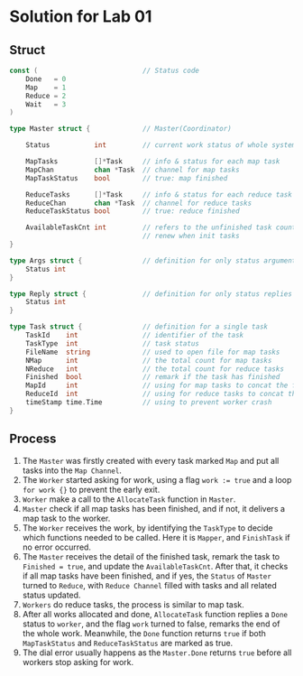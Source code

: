 # Solution for Lab 01

## Struct

```go
const (                          // Status code
	Done   = 0
	Map    = 1
	Reduce = 2
	Wait   = 3
)

type Master struct {             // Master(Coordinator)

	Status           int         // current work status of whole system

	MapTasks         []*Task     // info & status for each map task
	MapChan          chan *Task  // channel for map tasks
	MapTaskStatus    bool        // true: map finished

	ReduceTasks      []*Task     // info & status for each reduce task
	ReduceChan       chan *Task  // channel for reduce tasks
	ReduceTaskStatus bool        // true: reduce finished

	AvailableTaskCnt int         // refers to the unfinished task count 
                                 // renew when init tasks
}

type Args struct {               // definition for only status arguments
	Status int
}

type Reply struct {              // definition for only status replies
	Status int
}

type Task struct {               // definition for a single task
	TaskId    int                // identifier of the task
	TaskType  int                // task status
	FileName  string             // used to open file for map tasks
	NMap      int                // the total count for map tasks 
	NReduce   int                // the total count for reduce tasks
	Finished  bool               // remark if the task has finished
	MapId     int                // using for map tasks to concat the file name
	ReduceId  int                // using for reduce tasks to concat the file name
	timeStamp time.Time          // using to prevent worker crash
}
```

## Process

1. The `Master` was firstly created with every task marked `Map` and put all tasks into the `Map Channel`.
2. The `Worker` started asking for work, using a flag `work := true` and a loop `for work {}` to prevent the early exit.
3. `Worker` make a call to the `AllocateTask` function in `Master`.
4. `Master` check if all map tasks has been finished, and if not, it delivers a map task to the worker.
5. The `Worker` receives the work, by identifying the `TaskType` to decide which functions needed to be called. Here it is `Mapper`, and `FinishTask` if no error occurred.
6. The `Master` receives the detail of the finished task, remark the task to `Finished = true`, and update the `AvailableTaskCnt`. After that, it checks if all map tasks have been finished, and if yes, the `Status` of `Master` turned to `Reduce`, with `Reduce Channel` filled with tasks and all related status updated.
7. `Workers` do reduce tasks, the process is similar to map task.
8. After all works allocated and done, `AllocateTask` function replies a `Done` status to `worker`, and the flag `work` turned to false, remarks the end of the whole work. Meanwhile, the `Done` function returns `true` if both `MapTaskStatus` and `ReduceTaskStatus` are marked as true.
9. The dial error usually happens as the `Master.Done` returns `true` before all workers stop asking for work.
